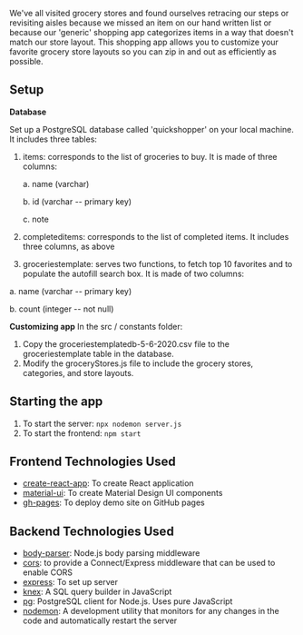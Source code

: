 We've all visited grocery stores and found ourselves retracing our steps or revisiting aisles because we missed an item on our hand written list or because our 'generic' shopping app categorizes items in a way that doesn't match our store layout. This shopping app allows you to customize your favorite grocery store layouts so you can zip in and out as efficiently as possible.

## Setup

**Database**

Set up a PostgreSQL database called 'quickshopper' on your local machine. It includes three tables:

1. items: corresponds to the list of groceries to buy. It is made of three columns:

    a. name (varchar)

    b. id (varchar -- primary key)
  
    c. note

2. completeditems: corresponds to the list of completed items. It includes three columns, as above

3. groceriestemplate: serves two functions, to fetch top 10 favorites and to populate the autofill search box. It is made of two columns:

  a. name (varchar -- primary key)

  b. count (integer -- not null)

**Customizing app**
In the src / constants folder:
1. Copy the groceriestemplatedb-5-6-2020.csv file to the groceriestemplate table in the database.
2. Modify the groceryStores.js file to include the grocery stores, categories, and store layouts.

## Starting the app

1. To start the server: 
`npx nodemon server.js`
2. To start the frontend:
`npm start`

## Frontend Technologies Used
* [create-react-app](https://create-react-app.dev/): To create React application
* [material-ui](https://material-ui.com/): To create Material Design UI components
* [gh-pages](https://www.npmjs.com/package/gh-pages): To deploy demo site on GitHub pages

## Backend Technologies Used 
* [body-parser](https://www.npmjs.com/package/body-parser): Node.js body parsing middleware
* [cors](https://www.npmjs.com/package/cors): to provide a Connect/Express middleware that can be used to enable CORS
* [express](https://www.npmjs.com/package/express): To set up server
* [knex](https://www.npmjs.com/package/knex): A SQL query builder in JavaScript
* [pg](https://www.npmjs.com/package/pg): PostgreSQL client for Node.js. Uses pure JavaScript
* [nodemon](https://www.npmjs.com/package/nodemon): A development utility that monitors for any changes in the code and automatically restart the server
